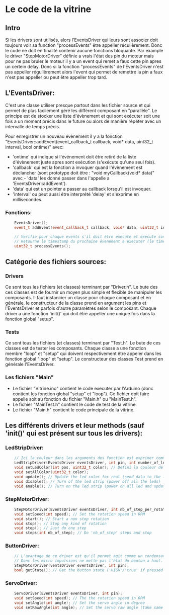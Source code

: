 # Le code de la vitrine

## Intro

Si les drivers sont utilisés, alors l'EventsDriver qui leurs sont associer doit toujours voir sa function "processEvents" être appeller réculièrement. Donc le code ne doit en finalité contenir aucune fonctions bloquante. Par example le driver "StepMotorDriver" définie a vrais l'état des pin du moteur mais pour ne pas bruler le moteur il y a un event qui remet a faux cette pin apres un certein delay. Donc si la fonction "processEvents" de l'EventsDriver n'est pas appeller régulièrement alors l'event qui permet de remettre la pin a faux n'est pas appeller ou peut être appeller trop tard.

## L'EventsDriver:

C'est une classe utiliser presque partout dans les fichier source et qui permet de plus facilement géré les différent composant en "parallèle". Le principe est de stocker une liste d'évènement et qui sont exécuter soit une fois a un moment précis dans le future ou alors de manière répéter avec un intervalle de temps précis.

Pour enregistrer un nouveau évènement il y a la fonction "EventsDriver::addEvent(event_callback_t callback, void* data, uint32_t interval, bool ontime)" avec:
- 'ontime' qui indique si l'événement doit être retiré de la liste d'évènement juste apres sont exécution (s'exécute qu'une seul fois).
- 'callback' qui est la fonction a invoquer quand l'évènement est déclancher (sont prototype doit être : "void myCallback(void* data)" avec - 'data' les donné passer dans l'appelle a 'EventsDriver::addEvent').
- 'data' qui est un pointer a passer au callback lorsqu'il est invoquer.
- 'interval' ou peut aussi être interprété 'delay' et s'exprime en millisecondes.

### Fonctions:
```cpp
    EventsDriver();
    event_t addEvent(event_callback_t callback, void* data, uint32_t interval, bool ontime);

    // Verifie pour chaque events s'il doit être execute et execute sont callback millis() > event_to_test.timestamp.
    // Retourne le timestamp du prochaine évenement a executer (le timestamp actuelle est retourner par la fonction Arduino "millis")
    uint32_t processEvents();
```


## Catégorie des fichiers sources:

### Drivers
Ce sont tous les fichiers (et classes) terminant par "Driver.h". Le bute des ces classes est de fournir un moyen plus simple et flexible de manipuler les composants. Il faut instancier un classe pour chaque composant et en générale, le constructeur de la classe prend en argument les pins et l'EventsDriver et parfois d'autre paramètres selon le composant.
Chaque driver a une fonction 'init()' qui doit être appeller une unique fois dans la fonction global "setup".

### Tests
Ce sont tous les fichiers (et classes) terminant par "Test.h". Le bute de ces classes est de tester les composants. Chaque classe a une fonction membre "loop" et "setup" qui doivent respectivement être appeler dans les fonction global "loop" et "setup". Le constructeur des classes Test prend en générale l'EventsDriver.

### Les fichiers "Main"
- Le fichier "Vitrine.ino" contient le code executer par l'Arduino (donc contient les fonction global "setup" et "loop"). Ce fichier doit faire appelle soit au fonction du fichier "Main.h" ou "MainTest.h".
- Le fichier "MainTest.h" contient le code de test de la vitrine.
- Le fichier "Main.h" contient le code principale de la vitrine.


## Les différents drivers et leur methods (sauf 'init()' qui est présent sur tous les drivers):

### LedStripDriver:
```cpp
	// Ici la couleur dans les arguments des fonction est exprimer comme un nombre (par example l'on peut noter '0xFF0000' qui est rouge).
	LedStripDriver(EventsDriver eventsDriver, int pin, int number_of_leds);
	void setLedColor(int pos, uint32_t color); // Defini la couleur de la led a la position 'pos' (commence a 0 et est inférieur au nombre de leds)
	void setAllColor(uint32_t color);
	void update(); // Update the led color for real (send data to the led strip)
	void disable(); // Turn of the led strip (power off all the leds)
	void enable(); // Turn on the led strip (power on all led and update leds to the current colors)
```

### StepMotorDriver:
```cpp
	StepMotorDriver(EventsDriver eventsDriver, int nb_of_step_per_rotation, int pinA, int pinB, int pinC, int pinD);
	void setSpeed(int speed); // Set the rotation speed in RPM
	void start(); // Start a non stop rotation
	void stop(); // Stop any kind of rotation
	void step(); // Just do one step
	void steps(int nb_of_step); // Do 'nb_of_step' steps and stop
```

### ButtonDriver:
```cpp
	// L'avantage de ce driver est qu'il permet agit comme un condensateur en dérivation avec  le button.
	// Donc les micro impulsions ne mette pas l'état du bouton a haut.
	StepMotorDriver(ventsDriver eventsDriver, int pin);
	bool getState(); // Get the button state ('HIGH'/'true' if pressed or 'LOW'/'false' otherwise)
```

### ServoDriver:
```cpp
	ServoDriver(EventsDriver eventsDriver, int pin);
	void setSpeed(int speed); // The the rotation speed in RPM
	void setAngle(int angle); // Set the servo angle in degree
	void setRawAngle(int angle); // Set the servo raw angle (take same argument than https://www.arduino.cc/reference/en/libraries/servo/writemicroseconds/)
```
